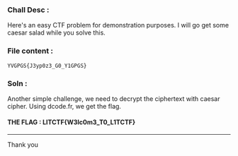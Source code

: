 ### Chall Desc :
Here's an easy CTF problem for demonstration purposes. I will go get some caesar salad while you solve this.

### File content : 
```
YVGPGS{J3yp0z3_G0_Y1GPGS}
```

### Soln : 

Another simple challenge, we need to decrypt the ciphertext with caesar cipher. Using dcode.fr, we get the flag.

#### THE FLAG : LITCTF{W3lc0m3_T0_L1TCTF}

---

Thank you
